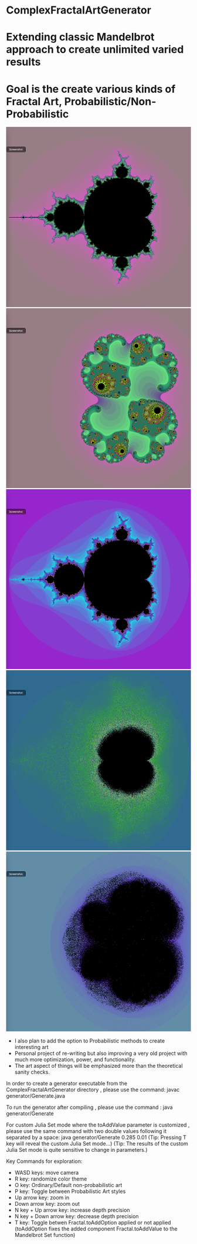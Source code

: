 # ComplexFractalArtGenerator

# Extending classic Mandelbrot approach to create unlimited varied results

# Goal is the create various kinds of Fractal Art, Probabilistic/Non-Probabilistic

![1](./images/1.png)
![2](./images/2.png)
![3](./images/3.png)
![4](./images/4.png)
![5](./images/5.png)

- I also plan to add the option to Probabilistic methods to create interesting art
- Personal project of re-writing but also improving a very old project with much more optimization, power, and functionality.
- The art aspect of things will be emphasized more than the theoretical sanity checks.

In order to create a generator executable from the ComplexFractalArtGenerator directory
, please use the command: javac generator/Generate.java

To run the generator after compiling
, please use the command : java generator/Generate

For custom Julia Set mode where the toAddValue parameter is customized
, please use the same command with two double values following it separated by a space:
java generator/Generate 0.285 0.01
(Tip: Pressing T key will reveal the custom Julia Set mode...)
(Tip: The results of the custom Julia Set mode is quite sensitive to change in parameters.)

Key Commands for exploration:

- WASD keys: move camera
- R key: randomize color theme
- O key: Ordinary/Default non-probabilistic art
- P key: Toggle between Probabilistic Art styles
- Up arrow key: zoom in
- Down arrow key: zoom out
- N key + Up arrow key: increase depth precision
- N key + Down arrow key: decrease depth precision
- T key: Toggle betwen Fractal.toAddOption applied or not applied
  (toAddOption fixes the added component Fractal.toAddValue to the Mandelbrot Set function)
